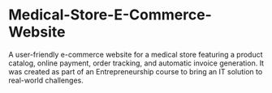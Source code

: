 # Medical-Store-E-Commerce-Website
A user-friendly e-commerce website for a medical store featuring a product catalog, online payment, order tracking, and automatic invoice generation. It was created as part of an Entrepreneurship course to bring an IT solution to real-world challenges.
